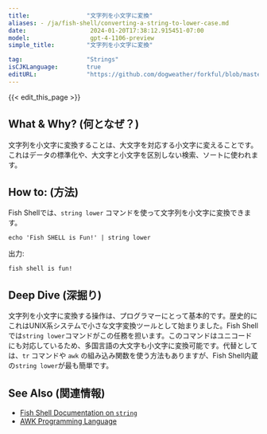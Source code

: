 ```yaml
---
title:                "文字列を小文字に変換"
aliases: - /ja/fish-shell/converting-a-string-to-lower-case.md
date:                  2024-01-20T17:38:12.915451-07:00
model:                 gpt-4-1106-preview
simple_title:         "文字列を小文字に変換"

tag:                  "Strings"
isCJKLanguage:        true
editURL:              "https://github.com/dogweather/forkful/blob/master/content/ja/fish-shell/converting-a-string-to-lower-case.md"
---
```


{{< edit_this_page >}}

## What & Why? (何となぜ？)
文字列を小文字に変換することは、大文字を対応する小文字に変えることです。これはデータの標準化や、大文字と小文字を区別しない検索、ソートに使われます。

## How to: (方法)
Fish Shellでは、`string lower` コマンドを使って文字列を小文字に変換できます。

```Fish Shell
echo 'Fish SHELL is Fun!' | string lower
```

出力:

```
fish shell is fun!
```

## Deep Dive (深掘り)
文字列を小文字に変換する操作は、プログラマーにとって基本的です。歴史的にこれはUNIX系システムで小さな文字変換ツールとして始まりました。Fish Shellでは`string lower`コマンドがこの任務を担います。このコマンドはユニコードにも対応しているため、多国言語の大文字も小文字に変換可能です。代替としては、`tr` コマンドや `awk` の組み込み関数を使う方法もありますが、Fish Shell内蔵の`string lower`が最も簡単です。

## See Also (関連情報)
- [Fish Shell Documentation on `string`](https://fishshell.com/docs/current/cmds/string.html)
- [AWK Programming Language](https://www.gnu.org/software/gawk/manual/gawk.html)
